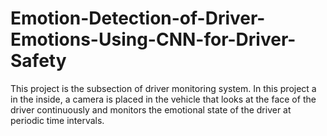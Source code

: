 # Emotion-Detection-of-Driver-Emotions-Using-CNN-for-Driver-Safety
This project is the subsection of driver monitoring system. In this project a in the inside, a camera is placed in the vehicle that looks at the face of the driver continuously and monitors the emotional state of the driver at periodic time intervals.
